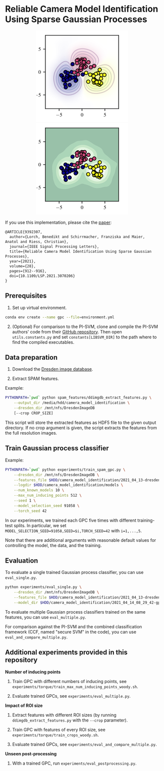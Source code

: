 # Reliable Camera Model Identification Using Sparse Gaussian Processes

<p align="center">
    <img src="assets/toy_example_2d_gpc.png" alt="Prediction" />
    <img src="assets/toy_example_2d_gpc_variance.png" alt="Predictive variance" />
</p>

If you use this implementation, please cite the [paper](https://ieeexplore.ieee.org/abstract/document/9392307): 

```
@ARTICLE{9392307,
  author={Lorch, Benedikt and Schirrmacher, Franziska and Maier, Anatol and Riess, Christian},
  journal={IEEE Signal Processing Letters}, 
  title={Reliable Camera Model Identification Using Sparse Gaussian Processes}, 
  year={2021},
  volume={28},
  pages={912--916},
  doi={10.1109/LSP.2021.3070206}
}
```

## Prerequisites

1. Set up virtual environment.

```bash
conda env create --name gpc --file=environment.yml
```

2. (Optional) For comparison to the PI-SVM, clone and compile the PI-SVM authors' code from their [GitHub repository](https://github.com/ljain2/libsvm-openset).
Then open `utils.constants.py` and set `constants[LIBSVM_DIR]` to the path where to find the compiled executables.

## Data preparation

1. Download the [Dresden image database](http://forensics.inf.tu-dresden.de/).

2. Extract SPAM features.

Example:
```bash
PYTHONPATH=`pwd` python spam_features/ddimgdb_extract_features.py \
    --output_dir /media/hdd/camera_model_identification \
    --dresden_dir /mnt/nfs/DresdenImageDB
    [--crop CROP_SIZE]
```

This script will store the extracted features as HDF5 file to the given output directory. If no crop argument is given, the script extracts the features from the full resolution images.

## Train Gaussian process classifier

Example:
```bash
PYTHONPATH=`pwd` python experiments/train_spam_gpc.py \
    --dresden_dir /mnt/nfs/DresdenImageDB \
    --features_file $HDD/camera_model_identification/2021_04_13-dresden_spam_features_crop_full_resolution.h5 \
    --logdir $HDD/camera_model_identification/models \
    --num_known_models 10 \
    --max_num_inducing_points 512 \
    --seed 1 \
    --model_selection_seed 91058 \
    --torch_seed 42
```

In our experiments, we trained each GPC five times with different training-test splits. In particular, we set `MODEL_SELECTION_SEED=91058,SEED=$i,TORCH_SEED=42` with `i=1,...,5`.

Note that there are additional arguments with reasonable default values for controlling the model, the data, and the training.

## Evaluation

To evaluate a single trained Gaussian process classifier, you can use `eval_single.py`.

```bash
python experiments/eval_single.py \
    --dresden_dir /mnt/nfs/DresdenImageDB \
    --features_file $HDD/camera_model_identification/2021_04_13-dresden_spam_features_crop_full_resolution.h5 \
    --model_dir $HDD/camera_model_identification/2021_04_14_08_29_42-gpc
```

To evaluate multiple Gaussian process classifiers trained on the same features, you can use `eval_multiple.py`.

For comparison against the PI-SVM and the combined classification framework (CCF, named "secure SVM" in the code), you can use `eval_and_compare_multiple.py`.

## Additional experiments provided in this repository

**Number of inducing points**

1. Train GPC with different numbers of inducing points, see `experiments/torque/train_max_num_inducing_points_woody.sh`.

2. Evaluate trained GPCs, see `experiments/eval_multiple.py`.

**Impact of ROI size**

1. Extract features with different ROI sizes (by running `ddimgdb_extract_features.py` with the `--crop` parameter).

2. Train GPC with features of every ROI size, see `experiments/torque/train_crops_woody.sh`.

3. Evaluate trained GPCs, see `experiments/eval_and_compare_multiple.py`.

**Unseen post-processing**

1. With a trained GPC, run `experiments/eval_postprocessing.py`.

